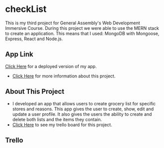 # checkList
This is my third project for General Assembly's Web Development Immersive Course. During this project we were able to use the MERN stack to create an application. This means that I used: MongoDB with Mongoose, Express, React and Node.js.

## App Link
[Click Here](https://checklist-pal.herokuapp.com/) for a deployed version of my app.

* [Click Here](https://git.generalassemb.ly/atl-wdi/wdi-curriculum/blob/master/projects/unit_03/README.md) for more information about this project.

## About This Project
* I developed an app that allows users to create grocery list for specific stores and reasons. This app gives the user to create, show, edit and update a user profile. It also gives the users the ability to create and delete both lists and the items they contain.
* [Click Here](https://trello.com/b/Z9WlRM0s/wdi16-project-3-checklist) to see my trello board for this project.




## Trello 



